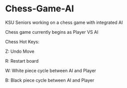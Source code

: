 # Chess-Game-AI
KSU Seniors working on a chess game with integrated AI

Chess game currently begins as Player VS AI

Chess Hot Keys:

Z: Undo Move

R: Restart board

W: White piece cycle between AI and Player

B: Black piece cycle between AI and Player
